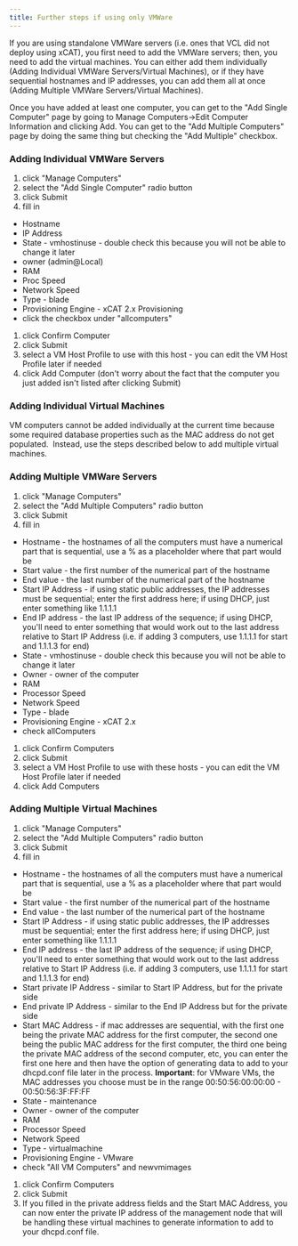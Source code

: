 ```yaml
---
title: Further steps if using only VMWare
---
```


If you are using standalone VMWare servers (i.e. ones that VCL did not
deploy using xCAT), you first need to add the VMWare servers; then, you
need to add the virtual machines. You can either add them individually
(Adding Individual VMWare Servers/Virtual Machines), or if they have
sequential hostnames and IP addresses, you can add them all at once (Adding
Multiple VMWare Servers/Virtual Machines).

Once you have added at least one computer, you can get to the "Add Single
Computer" page by going to Manage Computers->Edit Computer Information and
clicking Add. You can get to the "Add Multiple Computers" page by doing the
same thing but checking the "Add Multiple" checkbox.

<a name="FurtherstepsifusingonlyVMWare-AddingIndividualVMWareServers"></a>
### Adding Individual VMWare Servers

1. click "Manage Computers"
1. select the "Add Single Computer" radio button
1. click Submit
1. fill in
 * Hostname
 * IP Address
 * State - vmhostinuse - double check this because you will not be able to
change it later
 * owner (admin@Local)
 * RAM
 * Proc Speed
 * Network Speed
 * Type - blade
 * Provisioning Engine - xCAT 2.x Provisioning
 * click the checkbox under "allcomputers"
1. click Confirm Computer
1. click Submit
1. select a VM Host Profile to use with this host - you can edit the VM Host
Profile later if needed
1. click Add Computer (don't worry about the fact that the computer you just
added isn't listed after clicking Submit)

<a name="FurtherstepsifusingonlyVMWare-AddingIndividualVirtualMachines"></a>
### Adding Individual Virtual Machines

VM computers cannot be added individually at the current time because some
required database properties such as the&nbsp;MAC address&nbsp;do not get
populated.&nbsp; Instead, use the steps described below to add multiple
virtual machines.

<a name="FurtherstepsifusingonlyVMWare-AddingMultipleVMWareServers"></a>
### Adding Multiple VMWare Servers

1. click "Manage Computers"
1. select the "Add Multiple Computers" radio button
1. click Submit
1. fill in
 * Hostname - the hostnames of all the computers must have a numerical part
that is sequential, use a % as a placeholder where that part would be
 * Start value - the first number of the numerical part of the hostname
 * End value - the last number of the numerical part of the hostname
 * Start IP Address - if using static public addresses, the IP addresses
must be sequential; enter the first address here; if using DHCP, just enter
something like 1.1.1.1
 * End IP address - the last IP address of the sequence; if using DHCP,
you'll need to enter something that would work out to the last address
relative to Start IP Address (i.e. if adding 3 computers, use 1.1.1.1 for
start and 1.1.1.3 for end)
 * State - vmhostinuse - double check this because you will not be able to
change it later
 * Owner - owner of the computer
 * RAM
 * Processor Speed
 * Network Speed
 * Type - blade
 * Provisioning Engine - xCAT 2.x
 * check allComputers
1. click Confirm Computers
1. click Submit
1. select a VM Host Profile to use with these hosts - you can edit the VM
Host Profile later if needed
1. click Add Computers

<a name="FurtherstepsifusingonlyVMWare-AddingMultipleVirtualMachines"></a>
### Adding Multiple Virtual Machines

1. click "Manage Computers"
1. select the "Add Multiple Computers" radio button
1. click Submit
1. fill in
 * Hostname - the hostnames of all the computers must have a numerical part
that is sequential, use a % as a placeholder where that part would be
 * Start value - the first number of the numerical part of the hostname
 * End value - the last number of the numerical part of the hostname
 * Start IP Address - if using static public addresses, the IP addresses
must be sequential; enter the first address here; if using DHCP, just enter
something like 1.1.1.1
 * End IP address - the last IP address of the sequence; if using DHCP,
you'll need to enter something that would work out to the last address
relative to Start IP Address (i.e. if adding 3 computers, use 1.1.1.1 for
start and 1.1.1.3 for end)
 * Start private IP Address - similar to Start IP Address, but for the
private side
 * End private IP Address - similar to the End IP Address but for the
private side
 * Start MAC Address - if mac addresses are sequential, with the first one
being the private MAC address for the first computer, the second one being
the public MAC address for the first computer, the third one being the
private MAC address of the second computer, etc, you can enter the first
one here and then have the option of generating data to add to your
dhcpd.conf file later in the process.
**Important**: for VMware VMs, the MAC addresses
you choose must be in the range&nbsp;00:50:56:00:00:00 - 00:50:56:3F:FF:FF
 * State - maintenance
 * Owner - owner of the computer
 * RAM
 * Processor Speed
 * Network Speed
 * Type - virtualmachine
 * Provisioning Engine - VMware
 * check "All VM Computers" and newvmimages
1. click Confirm Computers
1. click Submit
1. If you filled in the private address fields and the Start MAC Address,
you can now enter the private IP address of the management node that will
be handling these virtual machines to generate information to add to your
dhcpd.conf file.
